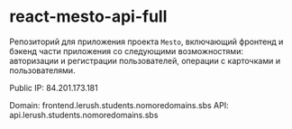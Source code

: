 # react-mesto-api-full
Репозиторий для приложения проекта `Mesto`, включающий фронтенд и бэкенд части приложения со следующими возможностями: авторизации и регистрации пользователей, операции с карточками и пользователями. 

Public IP: 84.201.173.181

Domain: frontend.lerush.students.nomoredomains.sbs
API: api.lerush.students.nomoredomains.sbs
